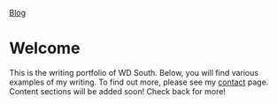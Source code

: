 <link rel="me" href="https://plasmatrap.com/@wdsouth">

[Blog](blog.md)

# Welcome

This is the writing portfolio of WD South. Below, you will find various examples of my writing. To find out more, please see my [contact](contact.md) page. Content sections will be added soon! Check back for more!
